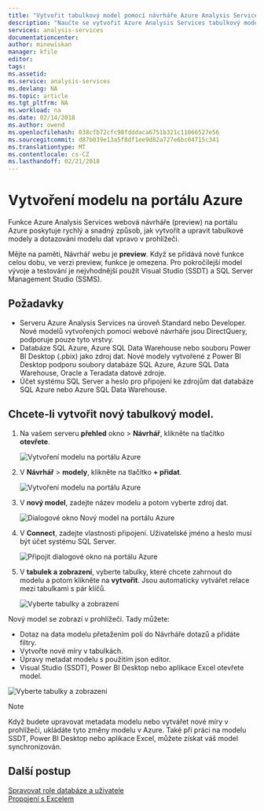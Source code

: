 ```yaml
---
title: "Vytvořit tabulkový model pomocí návrháře Azure Analysis Services – webové | Microsoft Docs"
description: "Naučte se vytvořit Azure Analysis Services tabulkový model pomocí návrháře webové na portálu Azure."
services: analysis-services
documentationcenter: 
author: minewiskan
manager: kfile
editor: 
tags: 
ms.assetid: 
ms.service: analysis-services
ms.devlang: NA
ms.topic: article
ms.tgt_pltfrm: NA
ms.workload: na
ms.date: 02/14/2018
ms.author: owend
ms.openlocfilehash: 038cfb72cfc98fdddaca6751b321c11066527e56
ms.sourcegitcommit: d87b039e13a5f8df1ee9d82a727e6bc04715c341
ms.translationtype: MT
ms.contentlocale: cs-CZ
ms.lasthandoff: 02/21/2018
---
```

# <a name="create-a-model-in-azure-portal"></a>Vytvoření modelu na portálu Azure

Funkce Azure Analysis Services webová návrháře (preview) na portálu Azure poskytuje rychlý a snadný způsob, jak vytvořit a upravit tabulkové modely a dotazování modelu dat vpravo v prohlížeči. 

Mějte na paměti, Návrhář webu je **preview**. Když se přidává nové funkce celou dobu, ve verzi preview, funkce je omezena. Pro pokročilejší model vývoje a testování je nejvhodnější použít Visual Studio (SSDT) a SQL Server Management Studio (SSMS).

## <a name="prerequisites"></a>Požadavky

- Serveru Azure Analysis Services na úroveň Standard nebo Developer. Nové modelů vytvořených pomocí webové návrháře jsou DirectQuery, podporuje pouze tyto vrstvy.
- Databáze SQL Azure, Azure SQL Data Warehouse nebo souboru Power BI Desktop (.pbix) jako zdroj dat. Nové modely vytvořené z Power BI Desktop podporu soubory databáze SQL Azure, Azure SQL Data Warehouse, Oracle a Teradata datové zdroje.
- Účet systému SQL Server a heslo pro připojení ke zdrojům dat databáze SQL Azure nebo Azure SQL Data Warehouse.

## <a name="to-create-a-new-tabular-model"></a>Chcete-li vytvořit nový tabulkový model.

1. Na vašem serveru **přehled** okno > **Návrhář**, klikněte na tlačítko **otevřete**.

    ![Vytvoření modelu na portálu Azure](./media/analysis-services-create-model-portal/aas-create-portal-overview-wd.png)

2. V **Návrhář** > **modely**, klikněte na tlačítko **+ přidat**.

    ![Vytvoření modelu na portálu Azure](./media/analysis-services-create-model-portal/aas-create-portal-models.png)

3. V **nový model**, zadejte název modelu a potom vyberte zdroj dat.

    ![Dialogové okno Nový model na portálu Azure](./media/analysis-services-create-model-portal/aas-create-portal-new-model.png)

4. V **Connect**, zadejte vlastnosti připojení. Uživatelské jméno a heslo musí být účet systému SQL Server.

     ![Připojit dialogové okno na portálu Azure](./media/analysis-services-create-model-portal/aas-create-portal-connect.png)

5. V **tabulek a zobrazení**, vyberte tabulky, které chcete zahrnout do modelu a potom klikněte na **vytvořit**. Jsou automaticky vytvářet relace mezi tabulkami s pár klíčů.

     ![Vyberte tabulky a zobrazení](./media/analysis-services-create-model-portal/aas-create-portal-tables.png)

Nový model se zobrazí v prohlížeči. Tady můžete:   

- Dotaz na data modelu přetažením polí do Návrháře dotazů a přidáte filtry.
- Vytvořte nové míry v tabulkách.
- Úpravy metadat modelu s použitím json editor.
- Visual Studio (SSDT), Power BI Desktop nebo aplikace Excel otevřete model.

![Vyberte tabulky a zobrazení](./media/analysis-services-create-model-portal/aas-create-portal-query.png)

> [!NOTE]
> Když budete upravovat metadata modelu nebo vytvářet nové míry v prohlížeči, ukládáte tyto změny modelu v Azure. Také při práci na modelu SSDT, Power BI Desktop nebo aplikace Excel, můžete získat váš model synchronizován.


## <a name="next-steps"></a>Další postup 
[Spravovat role databáze a uživatele](analysis-services-database-users.md)  
[Propojení s Excelem](analysis-services-connect-excel.md)  


